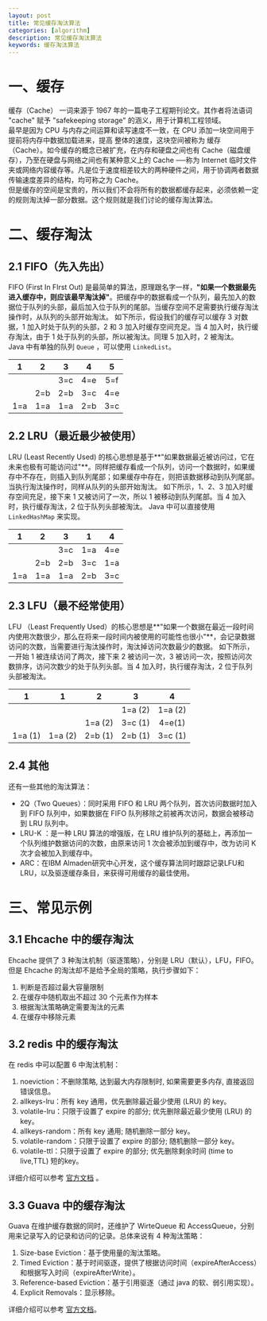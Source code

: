 ```yaml
---
layout: post
title: 常见缓存淘汰算法
categories: [algorithm]
description: 常见缓存淘汰算法
keywords: 缓存淘汰算法
---
```


# 一、缓存
缓存（Cache） 一词来源于 1967 年的一篇电子工程期刊论文。其作者将法语词 "cache" 赋予 "safekeeping storage" 的涵义，用于计算机工程领域。  
最早是因为 CPU 与内存之间运算和读写速度不一致，在 CPU 添加一块空间用于提前将内存中数据加载进来，提高 整体的速度，这块空间被称为 缓存（Cache）。如今缓存的概念已被扩充，在内存和硬盘之间也有 Cache（磁盘缓存），乃至在硬盘与网络之间也有某种意义上的 Cache ──称为 Internet 临时文件夹或网络内容缓存等。凡是位于速度相差较大的两种硬件之间，用于协调两者数据传输速度差异的结构，均可称之为 Cache。  
但是缓存的空间是宝贵的，所以我们不会将所有的数据都缓存起来，必须依赖一定的规则淘汰掉一部分数据。这个规则就是我们讨论的缓存淘汰算法。  

# 二、缓存淘汰
## 2.1 FIFO（先入先出）
FIFO (First In FIrst Out) 是最简单的算法，原理跟名字一样，**"如果一个数据最先进入缓存中，则应该最早淘汰掉"**。把缓存中的数据看成一个队列，最先加入的数据位于队列的头部，最后加入位于队列的尾部。当缓存空间不足需要执行缓存淘汰操作时，从队列的头部开始淘汰。
如下所示，假设我们的缓存可以缓存 3 对数据，1 加入时处于队列的头部，2 和 3 加入时缓存空间充足。当 4 加入时，执行缓存淘汰，由于 1 处于队列的头部，所以被淘汰。同理 5 加入时，2 被淘汰。  
Java 中有单独的队列 `Queue` ，可以使用 `LinkedList`。


|  1   |  2   |  3   |  4   |  5   |
| :--: | :--: | :--: | :--: | :--: |
|      |      | 3=c  | 4=e  | 5=f  |
|      | 2=b  | 2=b  | 3=c  | 4=e  |
| 1=a  | 1=a  | 1=a  | 2=b  | 3=c  |

## 2.2 LRU（最近最少被使用）
LRU (Least Recently Used) 的核心思想是基于**"如果数据最近被访问过，它在未来也极有可能访问过"**。同样把缓存看成一个队列，访问一个数据时，如果缓存中不存在，则插入到队列尾部；如果缓存中存在，则把该数据移动到队列尾部。当执行淘汰操作时，同样从队列的头部开始淘汰。
如下所示，1、2、3 加入时缓存空间充足，接下来 1 又被访问了一次，所以 1 被移动到队列尾部。当 4 加入时，执行缓存淘汰，2 位于队列头部被淘汰。
Java 中可以直接使用 `LinkedHashMap` 来实现。

|  1   |  2   |  3   |  1   |  4   |
| :--: | :--: | :--: | :--: | :--: |
|      |      | 3=c  | 1=a  | 4=e  |
|      | 2=b  | 2=b  | 3=c  | 1=a  |
| 1=a  | 1=a  | 1=a  | 2=b  | 3=c  |

##  2.3 LFU（最不经常使用）
LFU （Least Frequently Used）的核心思想是**"如果一个数据在最近一段时间内使用次数很少，那么在将来一段时间内被使用的可能性也很小"**，会记录数据访问的次数，当需要进行淘汰操作时，淘汰掉访问次数最少的数据。
如下所示，一开始 1 被连续访问了两次，接下来 2 被访问一次，3 被访问一次，按照访问次数排序，访问次数少的处于队列头部。当 4 加入时，执行缓存淘汰，2 位于队列头部被淘汰。

|    1    |    1	|    2    |    3    |    4    |
| :-----: | :-----: | :-----: | :-----: | :-----: |
|         | 		|         | 1=a (2) | 1=a (2) |
|         |         | 1=a (2) | 3=c (1) | 4=e(1)  |
| 1=a (1) | 1=a (2) | 2=b (1) | 2=b (1) | 3=c (1) |

## 2.4 其他
还有一些其他的淘汰算法：

+ 2Q（Two Queues）：同时采用 FIFO 和 LRU 两个队列，首次访问数据时加入到 FIFO 队列中，如果数据在 FIFO 队列移除之前被再次访问，数据会被移动到 LRU 队列中。
+ LRU-K ：是一种 LRU 算法的增强版，在 LRU 维护队列的基础上，再添加一个队列维护数据访问的次数，由原来访问 1 次会被添加到缓存中，改为访问 K 次才会被加入到缓存中。
+ ARC：在IBM Almaden研究中心开发，这个缓存算法同时跟踪记录LFU和LRU，以及驱逐缓存条目，来获得可用缓存的最佳使用。

# 三、常见示例
## 3.1 Ehcache 中的缓存淘汰
Ehcache 提供了 3 种淘汰机制（驱逐策略），分别是 LRU（默认），LFU，FIFO。但是 Ehcache 的淘汰却不是给予全局的策略，执行步骤如下：

1. 判断是否超过最大容量限制
2. 在缓存中随机取出不超过 30 个元素作为样本
3. 根据淘汰策略确定需要淘汰的元素
4. 在缓存中移除元素

## 3.2 redis 中的缓存淘汰
在 redis 中可以配置 6 中淘汰机制：

1. noeviction：不删除策略, 达到最大内存限制时, 如果需要更多内存, 直接返回错误信息。
2. allkeys-lru：所有 key 通用，优先删除最近最少使用 (LRU) 的 key。
3. volatile-lru：只限于设置了 expire 的部分; 优先删除最近最少使用 (LRU) 的 key。
4. allkeys-random：所有 key 通用; 随机删除一部分 key。
5. volatile-random：只限于设置了 expire 的部分; 随机删除一部分 key。
6. volatile-ttl：只限于设置了 expire 的部分; 优先删除剩余时间 (time to live,TTL) 短的key。

详细介绍可以参考 [官方文档](https://redis.io/topics/lru-cache/) 。

## 3.3 Guava 中的缓存淘汰
Guava 在维护缓存数据的同时，还维护了 WirteQueue 和 AccessQueue，分别用来记录写入的记录和访问的记录。总体来说有 4 种淘汰策略：

1. Size-base Eviction：基于使用量的淘汰策略。
2. Timed Eviction：基于时间驱逐，提供了根据访问时间（expireAfterAccess）和根据写入时间（expireAfterWrite）。
3. Reference-based Eviction：基于引用驱逐（通过 java 的软、弱引用实现）。
4. Explicit Removals：显示移除。

详细介绍可以参考 [官方文档](https://github.com/google/guava/wiki/CachesExplained)。
